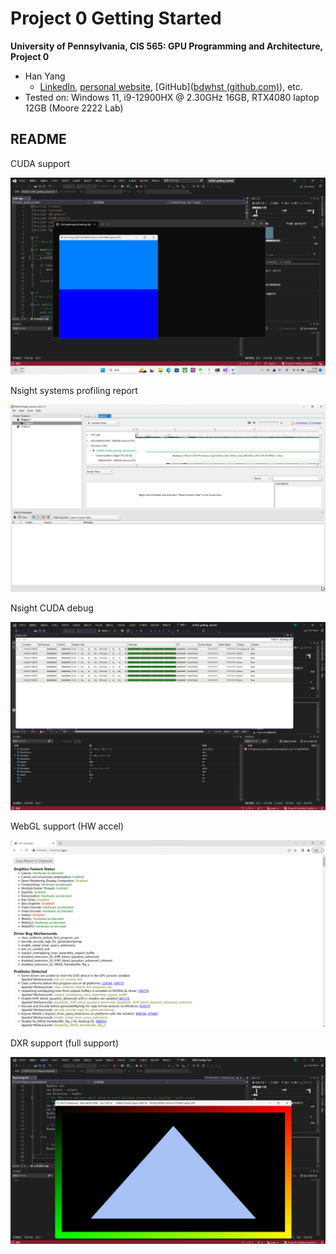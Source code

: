 Project 0 Getting Started
====================

**University of Pennsylvania, CIS 565: GPU Programming and Architecture, Project 0**

* Han Yang
  *  [LinkedIn]([LinkedIn](https://www.linkedin.com/in/han-yang-0031231a3/)), [personal website](https://bdwhst.wixsite.com/portfolio), [GitHub]([bdwhst (github.com)](https://github.com/bdwhst)), etc.
* Tested on: Windows 11, i9-12900HX @ 2.30GHz 16GB, RTX4080 laptop 12GB (Moore 2222 Lab)

## README

CUDA support

![](.\images\cuda.png)

Nsight systems profiling report

![](.\images\nsys_report.png)

Nsight CUDA debug

![](.\images\nsight_debug.png)

WebGL support (HW accel)

![](.\images\webgl_support.png)

DXR support (full support)

![](.\images\dxr_support.png)
